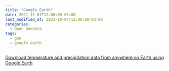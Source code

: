 ```yaml
---
title: "Google Earth"
date: 2021-11-01T12:00:00-03:00
last_modified_at: 2023-10-04T12:00:00-03:00
categories:
  - Open Geodata
tags:
  - geo
  - google earth
---
```


[Download temperature and precipitation data from anywhere on Earth using Google Earth](https://giscrack.com/download-temperature-and-precipitation-data-from-anywhere-on-earth-using-google-earth/)
